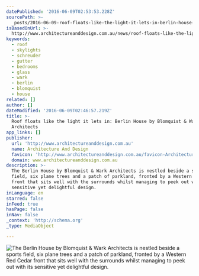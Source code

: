 ```yaml
---
datePublished: '2016-06-09T02:53:53.228Z'
sourcePath: >-
  _posts/2016-06-09-roof-floats-like-the-light-it-lets-in-berlin-house-by-blomq.md
isBasedOnUrl: >-
  http://www.architectureanddesign.com.au/news/roof-floats-like-the-light-it-lets-in-berlin-house?utm_source=Cirrus+Media+Newsletters&utm_campaign=bccc73139b-Architecture+and+Design+Newsletter+-+201403121023&utm_medium=email&utm_term=0_fe913f1856-bccc73139b-58826505
keywords:
  - roof
  - skylights
  - schreuder
  - gutter
  - bedrooms
  - glass
  - wark
  - berlin
  - blomquist
  - house
related: []
author: []
dateModified: '2016-06-09T02:46:57.219Z'
title: >-
  Roof floats like the light it lets in: Berlin House by Blomquist & Wark
  Architects
app_links: []
publisher:
  url: 'http://www.architectureanddesign.com.au'
  name: Architecture And Design
  favicon: 'http://www.architectureanddesign.com.au/favicon-ArchitectureAndDesign.ico'
  domain: www.architectureanddesign.com.au
description: >-
  The Berlin House by Blomquist & Wark Architects is nestled beside a sports
  field, six plane trees and a patch of parkland, fronted by a Western Red Cedar
  front that sits well with the surrounds whilst managing to peek out with its
  sensitive yet delightful design.
inLanguage: en
starred: false
inFeed: true
hasPage: false
inNav: false
_context: 'http://schema.org'
_type: MediaObject

---
```

![The Berlin House by Blomquist & Wark Architects is nestled beside a sports field, six plane trees and a patch of parkland, fronted by a Western Red Cedar front that sits well with the surrounds whilst managing to peek out with its sensitive yet delightful design.](https://the-grid-user-content.s3-us-west-2.amazonaws.com/2be15624-bf2a-444a-a15c-107f4193f5be.jpg)